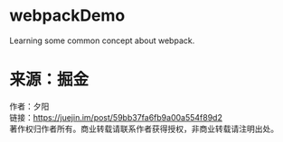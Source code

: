 # webpackDemo
Learning some common concept about webpack.

# 来源：掘金
  作者：夕阳
  <br>
  链接：https://juejin.im/post/59bb37fa6fb9a00a554f89d2
  <br>
  著作权归作者所有。商业转载请联系作者获得授权，非商业转载请注明出处。
